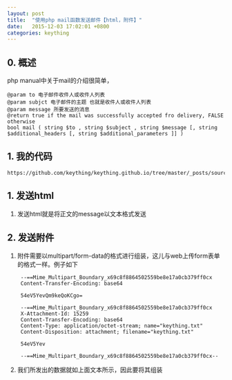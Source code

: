 ```yaml
---
layout: post
title:  "使用php mail函数发送邮件【html，附件】"
date:   2015-12-03 17:02:01 +0800
categories: keything 
---
```


## 0. 概述
php manual中关于mail的介绍很简单，
    
    @param to 电子邮件收件人或收件人列表
    @param subjct 电子邮件的主题 也就是收件人或收件人列表
    @param message 所要发送的消息 
    @return true if the mail was successfully accepted fro delivery, FALSE otherwise
    bool mail ( string $to , string $subject , string $message [, string $additional_headers [, string $additional_parameters ]] )

## 1. 我的代码
    https://github.com/keything/keything.github.io/tree/master/_posts/source/php/mail
## 1. 发送html
1. 发送html就是将正文的message以文本格式发送
## 2. 发送附件
1. 附件需要以multipart/form-data的格式进行组装，这儿与web上传form表单的格式一样。例子如下

        --==Mime_Multipart_Boundary_x69c8f8864502559be8e17a0cb379ff0cx
        Content-Transfer-Encoding: base64

        54eV5YevQm9keQoKCgo=

        --==Mime_Multipart_Boundary_x69c8f8864502559be8e17a0cb379ff0cx
        X-Attachment-Id: 15259
        Content-Transfer-Encoding: base64
        Content-Type: application/octet-stream; name="keything.txt"
        Content-Disposition: attachment; filename="keything.txt"

        54eV5Yev

        --==Mime_Multipart_Boundary_x69c8f8864502559be8e17a0cb379ff0cx--
2. 我们所发出的数据就如上面文本所示，因此要将其组装


